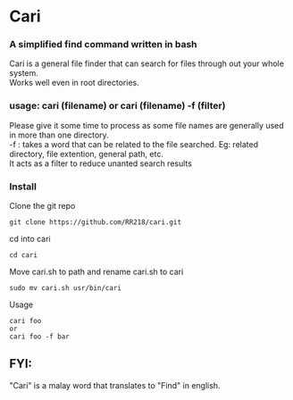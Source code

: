 # Cari
### A simplified find command written in bash
Cari is a general file finder that can search for files through out your whole system. <br>
Works well even in root directories. <br>
### usage: cari (filename) or cari (filename) -f (filter)
Please give it some time to process as some file names are generally used in more than one directory. <br>
-f : takes a word that can be related to the file searched. Eg: related directory, file extention, general path, etc. <br>
It acts as a filter to reduce unanted search results <br>

### Install
Clone the git repo
```
git clone https://github.com/RR218/cari.git
```
cd into cari
```
cd cari
```
Move cari.sh to path and rename cari.sh to cari 
```
sudo mv cari.sh usr/bin/cari
```
Usage
```
cari foo
or
cari foo -f bar
```

## FYI:
"Cari" is a malay word that translates to "Find" in english.
